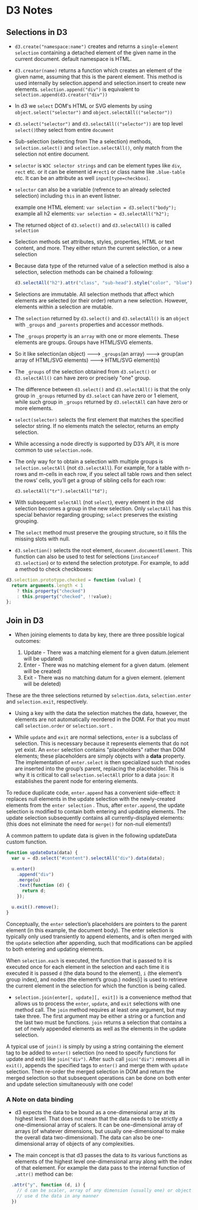 # D3 Notes

## Selections in D3

- `d3.create("namespace:name")` creates and returns a `single-element selection` containing a detached element of the given name in the current document. default namespace is HTML.

- `d3.creator(name)` returns a function which creates an element of the given name, assuming that this is the parent element. This method is used internally by selection.append and selection.insert to create new elements. `selection.append("div")` is equivalent to `selection.append(d3.creator("div"))`

- In d3 we `select` DOM's HTML or SVG elements by using `object.select("selector")` and `object.selectAll(("selector"))`

- `d3.select("selector")` and `d3.selectAll(("selector"))` are top level `select()`they select from entire `document`

- Sub-selection (selecting from The a selection) methods, `selection.select()` and `selection.selectAll()`, only match from the selection not entire document.

- `selector` is `W3C selector strings` and can be element types like `div`, `rect` etc. or it can be element id `#rect1` or class name like `.blue-table` etc. It can be an attribute as well `input[type=checkbox]`.

- `selector` can also be a variable (refrence to an already selected selection) including `this` in an event listner.

  example one HTML element: `var selection = d3.select("body");`
  example all h2 elements: `var selection = d3.selectAll("h2");`

- The returned object of `d3.select()` and `d3.selectAll()` is called `selection`

- Selection methods set attributes, styles, properties, HTML or text content, and more. They either return the current selection, or a new selection

- Because data type of the returned value of a selection method is also a selection, selection methods can be chained a following:
  ```js
  d3.selectAll("h2").attr("class", "sub-head").style("color", "blue");
  ```
- Selections are immutable. All selection methods that affect which elements are selected (or their order) return a new selection. However, elements within a selection are mutable.

- The `selection` returned by `d3.select()` and `d3.selectAll()` is an `object` with `_groups` and `_parents` properties and accessor methods.

- The `_groups` property is an `array` with one or more elements. These elements are groups. Groups have HTML/SVG elements.

- So it like selection(an object) ---> `_groups`(an array) ---> group(an array of HTML/SVG elements) ---> HTML/SVG element(s)

- The `_groups` of the selection obtained from `d3.select()` or `d3.selectAll()` can have zero or precisely "one" group.

- The difference between `d3.select()` and `d3.selectAll()` is that the only group in `_groups` returned by `d3.select` can have zero or 1 element, while such group in `_groups` returned by `d3.selectAll` can have zero or more elements.

- `select(selecter)` selects the first element that matches the specified selector string. If no elements match the selector, returns an empty selection.

- While accessing a node directly is supported by D3’s API, it is more common to use `selection.node`.

- The only way for to obtain a selection with multiple groups is `selection.selectAll` (not `d3.selectAll`). For example, for a table with n-rows and m-cells in each row, if you select all table rows and then select the rows’ cells, you’ll get a group of sibling cells for each row:

  `d3.selectAll("tr").selectAll("td");`

- With subsequent `selectAll` (not `select`), every element in the old selection becomes a group in the new selection. Only `selectAll` has this special behavior regarding grouping; `select` preserves the existing grouping.

- The `select` method must preserve the grouping structure, so it fills the missing slots with null.

- `d3.selection()` selects the root element, `document.documentElement`. This function can also be used to test for selections (`instanceof d3.selection`) or to extend the selection prototype. For example, to add a method to check checkboxes:

```js
d3.selection.prototype.checked = function (value) {
  return arguments.length < 1
    ? this.property("checked")
    : this.property("checked", !!value);
};
```

## Join in D3

- When joining elements to data by key, there are three possible logical outcomes:

  1. Update - There was a matching element for a given datum.(element will be updated)
  2. Enter - There was no matching element for a given datum. (element will be created)
  3. Exit - There was no matching datum for a given element. (element will be deleted)

These are the three selections returned by `selection.data`, `selection.enter` and `selection.exit`, respectively.

- Using a key with the data the selection matches the data, however, the elements are not automatically reordered in the DOM. For that you must call `selection.order` or `selection.sort` .

- While `update` and `exit` are normal selections, `enter` is a subclass of selection. This is necessary because it represents elements that do not yet exist.
  An `enter` selection contains "placeholders" rather than DOM elements; these placeholders are simply objects with a **data** property.
  The implementation of `enter.select` is then specialized such that nodes are inserted into the group’s parent, replacing the placeholder.
  This is why it is critical to call `selection.selectAll` prior to a data `join`: it establishes the parent node for entering elements.

To reduce duplicate code, `enter.append` has a convenient side-effect:
it replaces null elements in the update selection with the newly-created elements from the `enter selection` .
Thus, after `enter.append`, the update selection is modified to contain both entering and updating elements.
The update selection subsequently contains all currently-displayed elements: (this does not eliminate the need for `merge()` for non-null elements!)

A common pattern to update data is given in the following updateData custom function.

```js
function updateData(data) {
  var u = d3.select("#content").selectAll("div").data(data);

  u.enter()
    .append("div")
    .merge(u)
    .text(function (d) {
      return d;
    });

  u.exit().remove();
}
```

Conceptually, the `enter` selection’s placeholders are pointers to the parent element (in this example, the document body).
The enter selection is typically only used transiently to append elements, and is often merged with the `update` selection after appending,
such that modifications can be applied to both entering and updating elements.

When `selection.each` is executed, the function that is passed to it is executed once for each element in the selection
and each time it is executed it is passed `d` (the data bound to the element), `i` (the element’s group index),
and nodes (the element’s group.) nodes[i] is used to retrieve the current element in the selection for which the function is being called.

- `selection.join(enter[, update][, exit])` is a convenience method that allows us to process the `enter`, `update`, and `exit` selections with one method call. The `join` method requires at least one argument, but may take three. The first argument may be either a string or a function and the last two must be functions. `join` returns a selection that contains a set of newly appended elements as well as the elements in the update selection.

A typical use of `join()` is simply by using a string containing the element tag to be added to `enter()` selection
(no need to specify functions for update and exit) like `join("div")`. After such call `join("div")` removes all in `exit()`, appends the specified tags to `enter()` and merge them with `update` selection. Then re-order the merged selection in DOM and return the merged selection so that subsequent operations can be done on both enter and update selection simultaneously with one code!

### A Note on data binding

- d3 expects the data to be bound as a one-dimensional array at its highest level. That does not mean that the data needs to be strictly a one-dimensional array of scalers. It can be one-dimensional array of arrays (of whatever dimensions, but usually one-dimensional to make the overall data two-dimensional). The data can also be one-dimensional array of objects of any complexities.

- The main concept is that d3 passes the data to its various functions as elements of the highest level one-dimensional array along with the index of that eelement. For example the data pass to the internal function of `.attr()` method can be:

```js
  .attr("y", function (d, i) {
    // d can be scaler, array of any dimension (usually one) or object of any complexity;
    // use d the data in any manner
  })
```
